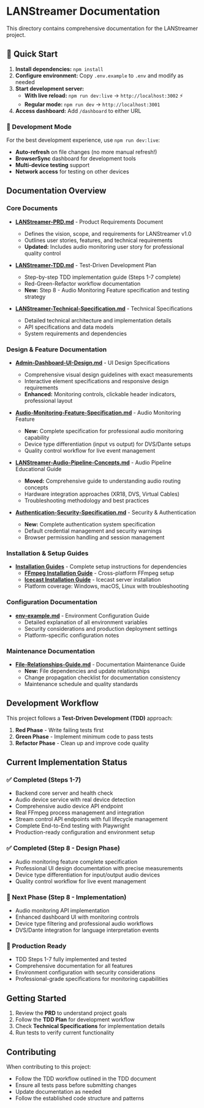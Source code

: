 # LANStreamer Documentation

This directory contains comprehensive documentation for the LANStreamer project.

## 🚀 Quick Start

1. **Install dependencies:** `npm install`
2. **Configure environment:** Copy `.env.example` to `.env` and modify as needed
3. **Start development server:**
   - **With live reload:** `npm run dev:live` → `http://localhost:3002` ⚡
   - **Regular mode:** `npm run dev` → `http://localhost:3001`
4. **Access dashboard:** Add `/dashboard` to either URL

### 🔄 Development Mode

For the best development experience, use `npm run dev:live`:
- **Auto-refresh** on file changes (no more manual refresh!)
- **BrowserSync** dashboard for development tools
- **Multi-device testing** support
- **Network access** for testing on other devices

## Documentation Overview

### Core Documents

- **[LANStreamer-PRD.md](./LANStreamer-PRD.md)** - Product Requirements Document
  - Defines the vision, scope, and requirements for LANStreamer v1.0
  - Outlines user stories, features, and technical requirements
  - **Updated:** Includes audio monitoring user story for professional quality control

- **[LANStreamer-TDD.md](./LANStreamer-TDD.md)** - Test-Driven Development Plan
  - Step-by-step TDD implementation guide (Steps 1-7 complete)
  - Red-Green-Refactor workflow documentation
  - **New:** Step 8 - Audio Monitoring Feature specification and testing strategy

- **[LANStreamer-Technical-Specification.md](./LANStreamer-Technical-Specification.md)** - Technical Specifications
  - Detailed technical architecture and implementation details
  - API specifications and data models
  - System requirements and dependencies

### Design & Feature Documentation

- **[Admin-Dashboard-UI-Design.md](./Admin-Dashboard-UI-Design.md)** - UI Design Specifications
  - Comprehensive visual design guidelines with exact measurements
  - Interactive element specifications and responsive design requirements
  - **Enhanced:** Monitoring controls, clickable header indicators, professional layout

- **[Audio-Monitoring-Feature-Specification.md](./Audio-Monitoring-Feature-Specification.md)** - Audio Monitoring Feature
  - **New:** Complete specification for professional audio monitoring capability
  - Device type differentiation (input vs output) for DVS/Dante setups
  - Quality control workflow for live event management

- **[LANStreamer-Audio-Pipeline-Concepts.md](./LANStreamer-Audio-Pipeline-Concepts.md)** - Audio Pipeline Educational Guide
  - **Moved:** Comprehensive guide to understanding audio routing concepts
  - Hardware integration approaches (XR18, DVS, Virtual Cables)
  - Troubleshooting methodology and best practices

- **[Authentication-Security-Specification.md](./Authentication-Security-Specification.md)** - Security & Authentication
  - **New:** Complete authentication system specification
  - Default credential management and security warnings
  - Browser permission handling and session management

### Installation & Setup Guides

- **[Installation Guides](./guides/)** - Complete setup instructions for dependencies
  - **[FFmpeg Installation Guide](./guides/ffmpeg-installation.md)** - Cross-platform FFmpeg setup
  - **[Icecast Installation Guide](./guides/icecast-installation.md)** - Icecast server installation
  - Platform coverage: Windows, macOS, Linux with troubleshooting

### Configuration Documentation

- **[env-example.md](./env-example.md)** - Environment Configuration Guide
  - Detailed explanation of all environment variables
  - Security considerations and production deployment settings
  - Platform-specific configuration notes

### Maintenance Documentation

- **[File-Relationships-Guide.md](./File-Relationships-Guide.md)** - Documentation Maintenance Guide
  - **New:** File dependencies and update relationships
  - Change propagation checklist for documentation consistency
  - Maintenance schedule and quality standards

## Development Workflow

This project follows a **Test-Driven Development (TDD)** approach:

1. **Red Phase** - Write failing tests first
2. **Green Phase** - Implement minimum code to pass tests
3. **Refactor Phase** - Clean up and improve code quality

## Current Implementation Status

### ✅ Completed (Steps 1-7)
- Backend core server and health check
- Audio device service with real device detection
- Comprehensive audio device API endpoint
- Real FFmpeg process management and integration
- Stream control API endpoints with full lifecycle management
- Complete End-to-End testing with Playwright
- Production-ready configuration and environment setup

### ✅ Completed (Step 8 - Design Phase)
- Audio monitoring feature complete specification
- Professional UI design documentation with precise measurements
- Device type differentiation for input/output audio devices
- Quality control workflow for live event management

### 🔄 Next Phase (Step 8 - Implementation)
- Audio monitoring API implementation
- Enhanced dashboard UI with monitoring controls
- Device type filtering and professional audio workflows
- DVS/Dante integration for language interpretation events

### 🚀 Production Ready
- TDD Steps 1-7 fully implemented and tested
- Comprehensive documentation for all features
- Environment configuration with security considerations
- Professional-grade specifications for monitoring capabilities

## Getting Started

1. Review the **PRD** to understand project goals
2. Follow the **TDD Plan** for development workflow
3. Check **Technical Specifications** for implementation details
4. Run tests to verify current functionality

## Contributing

When contributing to this project:
- Follow the TDD workflow outlined in the TDD document
- Ensure all tests pass before submitting changes
- Update documentation as needed
- Follow the established code structure and patterns
